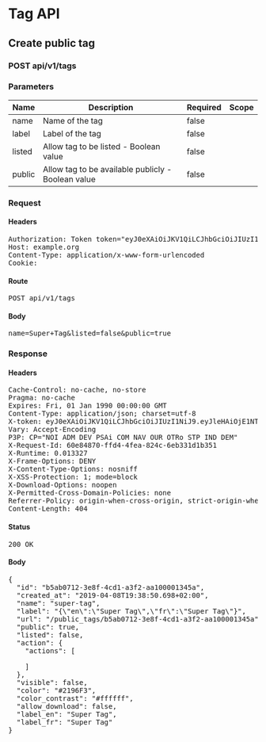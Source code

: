 # Tag API

## Create public tag

### POST api/v1/tags

### Parameters

| Name | Description | Required | Scope |
|------|-------------|----------|-------|
| name | Name of the tag | false |  |
| label | Label of the tag | false |  |
| listed | Allow tag to be listed - Boolean value | false |  |
| public | Allow tag to be available publicly - Boolean value | false |  |

### Request

#### Headers

<pre>Authorization: Token token=&quot;eyJ0eXAiOiJKV1QiLCJhbGciOiJIUzI1NiJ9.eyJleHAiOjE1NTQ3NTk1MzAsImlhdCI6MTU1NDc0NTEzMCwidXNlcl9pZCI6IjE1NjkxMjA5LWU3YWMtNDEyOS05YTcyLWM4OTBlNDIyOWFmNiIsImFiaWxpdGllcyI6eyJhbWF6aW5nX2lkIjp7IkFjY2VzcyI6eyJzaGFyZSI6dHJ1ZX19fX0.izOZ9nvkVeHxrCx0klKXP0zwT9LikMaDwK59gPn4oDM&quot;
Host: example.org
Content-Type: application/x-www-form-urlencoded
Cookie: </pre>

#### Route

<pre>POST api/v1/tags</pre>

#### Body

<pre>name=Super+Tag&listed=false&public=true</pre>

### Response

#### Headers

<pre>Cache-Control: no-cache, no-store
Pragma: no-cache
Expires: Fri, 01 Jan 1990 00:00:00 GMT
Content-Type: application/json; charset=utf-8
X-token: eyJ0eXAiOiJKV1QiLCJhbGciOiJIUzI1NiJ9.eyJleHAiOjE1NTQ3NTk1MzAsImlhdCI6MTU1NDc0NTEzMCwidXNlcl9pZCI6IjE1NjkxMjA5LWU3YWMtNDEyOS05YTcyLWM4OTBlNDIyOWFmNiIsImFiaWxpdGllcyI6eyJhbWF6aW5nX2lkIjp7IkFjY2VzcyI6eyJzaGFyZSI6dHJ1ZX19fX0.izOZ9nvkVeHxrCx0klKXP0zwT9LikMaDwK59gPn4oDM
Vary: Accept-Encoding
P3P: CP=&quot;NOI ADM DEV PSAi COM NAV OUR OTRo STP IND DEM&quot;
X-Request-Id: 60e84870-ffd4-4fea-824c-6eb331d1b351
X-Runtime: 0.013327
X-Frame-Options: DENY
X-Content-Type-Options: nosniff
X-XSS-Protection: 1; mode=block
X-Download-Options: noopen
X-Permitted-Cross-Domain-Policies: none
Referrer-Policy: origin-when-cross-origin, strict-origin-when-cross-origin
Content-Length: 404</pre>

#### Status

<pre>200 OK</pre>

#### Body

<pre>{
  "id": "b5ab0712-3e8f-4cd1-a3f2-aa100001345a",
  "created_at": "2019-04-08T19:38:50.698+02:00",
  "name": "super-tag",
  "label": "{\"en\":\"Super Tag\",\"fr\":\"Super Tag\"}",
  "url": "/public_tags/b5ab0712-3e8f-4cd1-a3f2-aa100001345a",
  "public": true,
  "listed": false,
  "action": {
    "actions": [

    ]
  },
  "visible": false,
  "color": "#2196F3",
  "color_contrast": "#ffffff",
  "allow_download": false,
  "label_en": "Super Tag",
  "label_fr": "Super Tag"
}</pre>
